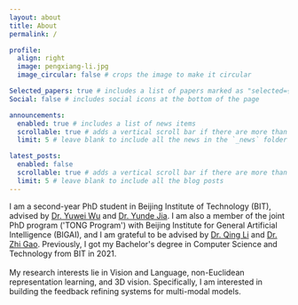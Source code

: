 ```yaml
---
layout: about
title: About
permalink: /

profile:
  align: right
  image: pengxiang-li.jpg
  image_circular: false # crops the image to make it circular

Selected_papers: true # includes a list of papers marked as "selected={true}"
Social: false # includes social icons at the bottom of the page

announcements:
  enabled: true # includes a list of news items
  scrollable: true # adds a vertical scroll bar if there are more than 3 news items
  limit: 5 # leave blank to include all the news in the `_news` folder

latest_posts:
  enabled: false
  scrollable: true # adds a vertical scroll bar if there are more than 3 new posts items
  limit: 5 # leave blank to include all the blog posts
---
```


I am a second-year PhD student in Beijing Institute of Technology (BIT), advised by <a href="https://wu-yuwei-bit.github.io/" target="_blank">Dr. Yuwei Wu</a> and <a href="https://scholar.google.com/citations?user=Sl6TV7gAAAAJ&hl=en/" target="_blank">Dr. Yunde
Jia</a>.
I am also a member of the joint PhD program ('TONG Program') with Beijing Institute for General
Artificial Intelligence (BIGAI), and I am grateful to be advised by <a href="https://liqing.io/"
                      target="_blank">Dr. Qing Li</a> and <a href="https://zhigao2017.github.io/" target="_blank">Dr.
Zhi Gao</a>.
Previously, I got my Bachelor's degree in Computer Science and Technology from BIT in 2021.
<br><br>
My research interests lie in Vision and Language, non-Euclidean representation learning, and 3D
vision.
Specifically, I am interested in building the feedback refining systems for multi-modal models.
